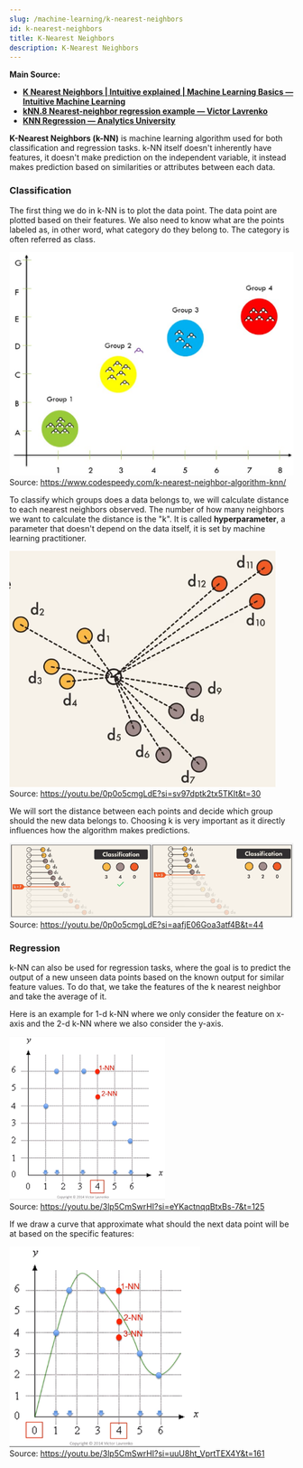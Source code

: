 ```yaml
---
slug: /machine-learning/k-nearest-neighbors
id: k-nearest-neighbors
title: K-Nearest Neighbors
description: K-Nearest Neighbors
---
```


**Main Source:**

- **[K Nearest Neighbors | Intuitive explained | Machine Learning Basics — Intuitive Machine Learning](https://youtu.be/0p0o5cmgLdE?si=FWlD_jYDPkSEFAqY)**
- **[kNN.8 Nearest-neighbor regression example — Victor Lavrenko](https://youtu.be/3lp5CmSwrHI?si=I9SxT8RPXxxPfu6h)**
- **[KNN Regression — Analytics University](https://youtu.be/1ETPnTG2mLg?si=mOg4CRz16njO5b1e)**

**K-Nearest Neighbors (k-NN)** is machine learning algorithm used for both classification and regression tasks. k-NN itself doesn't inherently have features, it doesn't make prediction on the independent variable, it instead makes prediction based on similarities or attributes between each data.

### Classification

The first thing we do in k-NN is to plot the data point. The data point are plotted based on their features. We also need to know what are the points labeled as, in other word, what category do they belong to. The category is often referred as class.

![Plot the data](./plot-data.png)  
Source: https://www.codespeedy.com/k-nearest-neighbor-algorithm-knn/

To classify which groups does a data belongs to, we will calculate distance to each nearest neighbors observed. The number of how many neighbors we want to calculate the distance is the "k". It is called **hyperparameter**, a parameter that doesn't depend on the data itself, it is set by machine learning practitioner.

![Calculating distance to each neighbors](./calculate-distance.png)  
Source: https://youtu.be/0p0o5cmgLdE?si=sv97dptk2tx5TKIt&t=30

We will sort the distance between each points and decide which group should the new data belongs to. Choosing k is very important as it directly influences how the algorithm makes predictions.

![Choosing different k values](./setting-k-value.png)  
Source: https://youtu.be/0p0o5cmgLdE?si=aafjE06Goa3atf4B&t=44

### Regression

k-NN can also be used for regression tasks, where the goal is to predict the output of a new unseen data points based on the known output for similar feature values. To do that, we take the features of the k nearest neighbor and take the average of it.

Here is an example for 1-d k-NN where we only consider the feature on x-axis and the 2-d k-NN where we also consider the y-axis.

![k-NN regression example](./k-nn-regression.png)  
Source: https://youtu.be/3lp5CmSwrHI?si=eYKactnqqBtxBs-7&t=125

If we draw a curve that approximate what should the next data point will be at based on the specific features:

![k-NN regression curve approximation](./k-nn-regression-result.png)  
Source: https://youtu.be/3lp5CmSwrHI?si=uuU8ht_VprtTEX4Y&t=161
